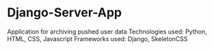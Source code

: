 # Django-Server-App
Application for archiving pushed user data
Technologies used: Python, HTML, CSS, Javascript
Frameworks used: Django, SkeletonCSS

